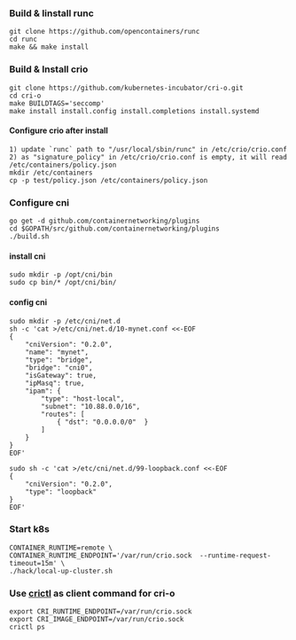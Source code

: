 ### Build & Iinstall runc
```
git clone https://github.com/opencontainers/runc
cd runc
make && make install
```

### Build & Install crio
```
git clone https://github.com/kubernetes-incubator/cri-o.git
cd cri-o
make BUILDTAGS='seccomp'
make install install.config install.completions install.systemd
```

#### Configure crio after install
```
1) update `runc` path to "/usr/local/sbin/runc" in /etc/crio/crio.conf
2) as "signature_policy" in /etc/crio/crio.conf is empty, it will read /etc/containers/policy.json
mkdir /etc/containers
cp -p test/policy.json /etc/containers/policy.json
```

### Configure cni
```
go get -d github.com/containernetworking/plugins
cd $GOPATH/src/github.com/containernetworking/plugins
./build.sh
```

#### install cni
```
sudo mkdir -p /opt/cni/bin
sudo cp bin/* /opt/cni/bin/
```
#### config cni
```
sudo mkdir -p /etc/cni/net.d
sh -c 'cat >/etc/cni/net.d/10-mynet.conf <<-EOF
{
    "cniVersion": "0.2.0",
    "name": "mynet",
    "type": "bridge",
    "bridge": "cni0",
    "isGateway": true,
    "ipMasq": true,
    "ipam": {
        "type": "host-local",
        "subnet": "10.88.0.0/16",
        "routes": [
            { "dst": "0.0.0.0/0"  }
        ]
    }
}
EOF'

sudo sh -c 'cat >/etc/cni/net.d/99-loopback.conf <<-EOF
{
    "cniVersion": "0.2.0",
    "type": "loopback"
}
EOF'
```

### Start k8s
```
CONTAINER_RUNTIME=remote \
CONTAINER_RUNTIME_ENDPOINT='/var/run/crio.sock  --runtime-request-timeout=15m' \
./hack/local-up-cluster.sh
```

### Use [crictl](https://github.com/kubernetes-incubator/cri-tools/tree/master/cmd/crictl) as client command for cri-o
```
export CRI_RUNTIME_ENDPOINT=/var/run/crio.sock
export CRI_IMAGE_ENDPOINT=/var/run/crio.sock
crictl ps
```
